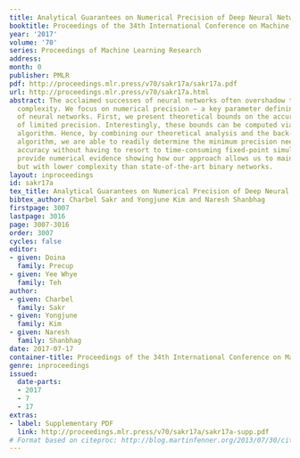 ```yaml
---
title: Analytical Guarantees on Numerical Precision of Deep Neural Networks
booktitle: Proceedings of the 34th International Conference on Machine Learning
year: '2017'
volume: '70'
series: Proceedings of Machine Learning Research
address: 
month: 0
publisher: PMLR
pdf: http://proceedings.mlr.press/v70/sakr17a/sakr17a.pdf
url: http://proceedings.mlr.press/v70/sakr17a.html
abstract: The acclaimed successes of neural networks often overshadow their tremendous
  complexity. We focus on numerical precision – a key parameter defining the complexity
  of neural networks. First, we present theoretical bounds on the accuracy in presence
  of limited precision. Interestingly, these bounds can be computed via the back-propagation
  algorithm. Hence, by combining our theoretical analysis and the back-propagation
  algorithm, we are able to readily determine the minimum precision needed to preserve
  accuracy without having to resort to time-consuming fixed-point simulations. We
  provide numerical evidence showing how our approach allows us to maintain high accuracy
  but with lower complexity than state-of-the-art binary networks.
layout: inproceedings
id: sakr17a
tex_title: Analytical Guarantees on Numerical Precision of Deep Neural Networks
bibtex_author: Charbel Sakr and Yongjune Kim and Naresh Shanbhag
firstpage: 3007
lastpage: 3016
page: 3007-3016
order: 3007
cycles: false
editor:
- given: Doina
  family: Precup
- given: Yee Whye
  family: Teh
author:
- given: Charbel
  family: Sakr
- given: Yongjune
  family: Kim
- given: Naresh
  family: Shanbhag
date: 2017-07-17
container-title: Proceedings of the 34th International Conference on Machine Learning
genre: inproceedings
issued:
  date-parts:
  - 2017
  - 7
  - 17
extras:
- label: Supplementary PDF
  link: http://proceedings.mlr.press/v70/sakr17a/sakr17a-supp.pdf
# Format based on citeproc: http://blog.martinfenner.org/2013/07/30/citeproc-yaml-for-bibliographies/
---
```

